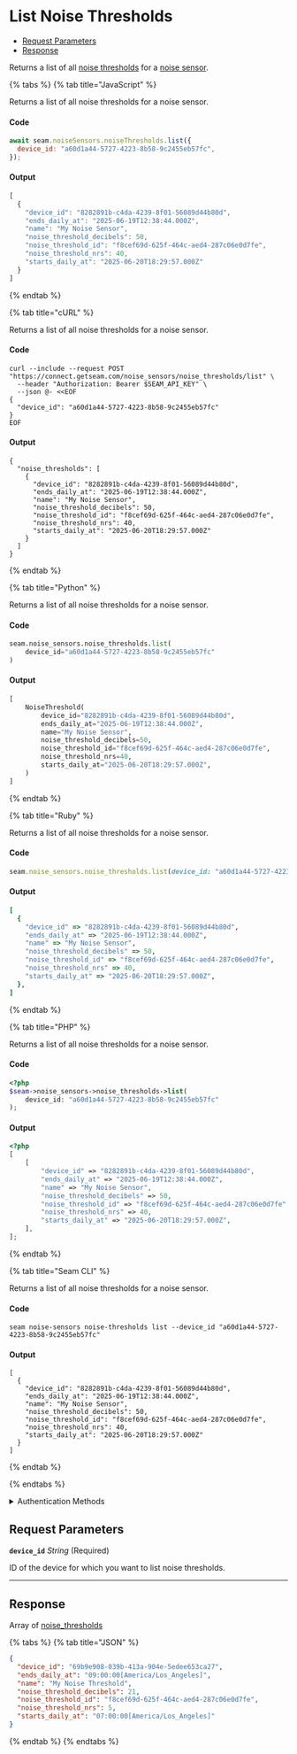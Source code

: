 # List Noise Thresholds

- [Request Parameters](#request-parameters)
- [Response](#response)

Returns a list of all [noise thresholds](https://docs.seam.co/latest/capability-guides/noise-sensors/configure-noise-threshold-settings) for a [noise sensor](https://docs.seam.co/latest/capability-guides/noise-sensors).


{% tabs %}
{% tab title="JavaScript" %}

Returns a list of all noise thresholds for a noise sensor.

#### Code

```javascript
await seam.noiseSensors.noiseThresholds.list({
  device_id: "a60d1a44-5727-4223-8b58-9c2455eb57fc",
});
```

#### Output

```javascript
[
  {
    "device_id": "8282891b-c4da-4239-8f01-56089d44b80d",
    "ends_daily_at": "2025-06-19T12:38:44.000Z",
    "name": "My Noise Sensor",
    "noise_threshold_decibels": 50,
    "noise_threshold_id": "f8cef69d-625f-464c-aed4-287c06e0d7fe",
    "noise_threshold_nrs": 40,
    "starts_daily_at": "2025-06-20T18:29:57.000Z"
  }
]
```
{% endtab %}

{% tab title="cURL" %}

Returns a list of all noise thresholds for a noise sensor.

#### Code

```curl
curl --include --request POST "https://connect.getseam.com/noise_sensors/noise_thresholds/list" \
  --header "Authorization: Bearer $SEAM_API_KEY" \
  --json @- <<EOF
{
  "device_id": "a60d1a44-5727-4223-8b58-9c2455eb57fc"
}
EOF
```

#### Output

```curl
{
  "noise_thresholds": [
    {
      "device_id": "8282891b-c4da-4239-8f01-56089d44b80d",
      "ends_daily_at": "2025-06-19T12:38:44.000Z",
      "name": "My Noise Sensor",
      "noise_threshold_decibels": 50,
      "noise_threshold_id": "f8cef69d-625f-464c-aed4-287c06e0d7fe",
      "noise_threshold_nrs": 40,
      "starts_daily_at": "2025-06-20T18:29:57.000Z"
    }
  ]
}
```
{% endtab %}

{% tab title="Python" %}

Returns a list of all noise thresholds for a noise sensor.

#### Code

```python
seam.noise_sensors.noise_thresholds.list(
    device_id="a60d1a44-5727-4223-8b58-9c2455eb57fc"
)
```

#### Output

```python
[
    NoiseThreshold(
        device_id="8282891b-c4da-4239-8f01-56089d44b80d",
        ends_daily_at="2025-06-19T12:38:44.000Z",
        name="My Noise Sensor",
        noise_threshold_decibels=50,
        noise_threshold_id="f8cef69d-625f-464c-aed4-287c06e0d7fe",
        noise_threshold_nrs=40,
        starts_daily_at="2025-06-20T18:29:57.000Z",
    )
]
```
{% endtab %}

{% tab title="Ruby" %}

Returns a list of all noise thresholds for a noise sensor.

#### Code

```ruby
seam.noise_sensors.noise_thresholds.list(device_id: "a60d1a44-5727-4223-8b58-9c2455eb57fc")
```

#### Output

```ruby
[
  {
    "device_id" => "8282891b-c4da-4239-8f01-56089d44b80d",
    "ends_daily_at" => "2025-06-19T12:38:44.000Z",
    "name" => "My Noise Sensor",
    "noise_threshold_decibels" => 50,
    "noise_threshold_id" => "f8cef69d-625f-464c-aed4-287c06e0d7fe",
    "noise_threshold_nrs" => 40,
    "starts_daily_at" => "2025-06-20T18:29:57.000Z",
  },
]
```
{% endtab %}

{% tab title="PHP" %}

Returns a list of all noise thresholds for a noise sensor.

#### Code

```php
<?php
$seam->noise_sensors->noise_thresholds->list(
    device_id: "a60d1a44-5727-4223-8b58-9c2455eb57fc"
);
```

#### Output

```php
<?php
[
    [
        "device_id" => "8282891b-c4da-4239-8f01-56089d44b80d",
        "ends_daily_at" => "2025-06-19T12:38:44.000Z",
        "name" => "My Noise Sensor",
        "noise_threshold_decibels" => 50,
        "noise_threshold_id" => "f8cef69d-625f-464c-aed4-287c06e0d7fe",
        "noise_threshold_nrs" => 40,
        "starts_daily_at" => "2025-06-20T18:29:57.000Z",
    ],
];
```
{% endtab %}

{% tab title="Seam CLI" %}

Returns a list of all noise thresholds for a noise sensor.

#### Code

```seam_cli
seam noise-sensors noise-thresholds list --device_id "a60d1a44-5727-4223-8b58-9c2455eb57fc"
```

#### Output

```seam_cli
[
  {
    "device_id": "8282891b-c4da-4239-8f01-56089d44b80d",
    "ends_daily_at": "2025-06-19T12:38:44.000Z",
    "name": "My Noise Sensor",
    "noise_threshold_decibels": 50,
    "noise_threshold_id": "f8cef69d-625f-464c-aed4-287c06e0d7fe",
    "noise_threshold_nrs": 40,
    "starts_daily_at": "2025-06-20T18:29:57.000Z"
  }
]
```
{% endtab %}

{% endtabs %}


<details>

<summary>Authentication Methods</summary>

- API key
- Client session token
- Personal access token
  <br>Must also include the `seam-workspace` header in the request.

To learn more, see [Authentication](https://docs.seam.co/latest/api/authentication).
</details>

## Request Parameters

**`device_id`** *String* (Required)

ID of the device for which you want to list noise thresholds.

---


## Response

Array of [noise\_thresholds](./)


{% tabs %}
{% tab title="JSON" %}



```json
{
  "device_id": "69b9e908-039b-413a-904e-5edee653ca27",
  "ends_daily_at": "09:00:00[America/Los_Angeles]",
  "name": "My Noise Threshold",
  "noise_threshold_decibels": 21,
  "noise_threshold_id": "f8cef69d-625f-464c-aed4-287c06e0d7fe",
  "noise_threshold_nrs": 5,
  "starts_daily_at": "07:00:00[America/Los_Angeles]"
}
```
{% endtab %}
{% endtabs %}
